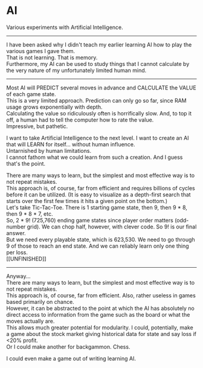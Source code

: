 # AI
Various experiments with Artificial Intelligence. 

____________________
I have been asked why I didn't teach my earlier learning AI how to play the various games I gave them.  
That is not learning. That is memory.  
Furthermore, my AI can be used to study things that I cannot calculate by the very nature of my unfortunately limited human mind. 

____________________
Most AI will PREDICT several moves in advance and CALCULATE the VALUE of each game state.  
This is a very limited approach. Prediction can only go so far, since RAM usage grows exponentially with depth.  
Calculating the value so ridiculously often is horrifically slow. And, to top it off, a human had to tell the computer how to rate the value.  
Impressive, but pathetic. 

I want to take Artificial Intelligence to the next level. I want to create an AI that will LEARN for itself... without human influence.  
Untarnished by human limitations.  
I cannot fathom what we could learn from such a creation. And I guess that's the point.

There are many ways to learn, but the simplest and most effective way is to not repeat mistakes.  
This approach is, of course, far from efficient and requires billions of cycles before it can be utilized. (It is easy to visualize as a depth-first search that starts over the first few times it hits a given point on the bottom.)  
Let's take Tic-Tac-Toe. There is 1 starting game state, then 9, then 9 * 8, then 9 * 8 * 7, etc.  
So, 2 * 9! (725,760) ending game states since player order matters (odd-number grid). We can chop half, however, with clever code. So 9! is our final answer.  
But we need every playable state, which is 623,530. We need to go through 9 of those to reach an end state. And we can reliably learn only one thing per loss.  
[[UNFINISHED]]

____________________
Anyway...  
There are many ways to learn, but the simplest and most effective way is to not repeat mistakes.  
This approach is, of course, far from efficient. Also, rather useless in games based primarily on chance.  
However, it can be abstracted to the point at which the AI has absolutely no direct access to information from the game such as the board or what the moves actually are.  
This allows much greater potential for modularity. I could, potentially, make a game about the stock market giving historical data for state and say loss if <20% profit.  
Or I could make another for backgammon. Chess.  

I could even make a game out of writing learning AI. 
